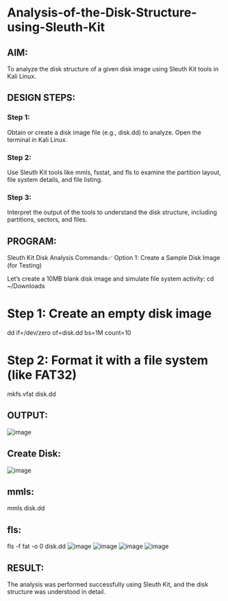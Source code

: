 # Analysis-of-the-Disk-Structure-using-Sleuth-Kit
## AIM:
To analyze the disk structure of a given disk image using Sleuth Kit tools in Kali Linux.

## DESIGN STEPS:
### Step 1:
Obtain or create a disk image file (e.g., disk.dd) to analyze. Open the terminal in Kali Linux.

### Step 2:
Use Sleuth Kit tools like mmls, fsstat, and fls to examine the partition layout, file system details, and file listing.

### Step 3:
Interpret the output of the tools to understand the disk structure, including partitions, sectors, and files.

## PROGRAM:
Sleuth Kit Disk Analysis Commands✅ Option 1: Create a Sample Disk Image (for Testing)

Let’s create a 10MB blank disk image and simulate file system activity:
cd ~/Downloads

# Step 1: Create an empty disk image
dd if=/dev/zero of=disk.dd bs=1M count=10

# Step 2: Format it with a file system (like FAT32)
mkfs.vfat disk.dd

## OUTPUT:
![image](https://github.com/user-attachments/assets/c0943afd-b931-4811-8cdb-c1b750556b56)
## Create Disk:
![image](https://github.com/user-attachments/assets/20b2da8a-c556-4cd8-8211-88a62a7cb67e)
## mmls:
mmls disk.dd
## fls:
fls -f fat -o 0 disk.dd
![image](https://github.com/user-attachments/assets/e2942f8c-3ccf-486a-930f-f5695a7c32de)
![image](https://github.com/user-attachments/assets/ab510c13-e3b3-45a0-9ee8-dcf444be0578)
![image](https://github.com/user-attachments/assets/5db03141-b5e9-4ab3-92b9-84e16c621479)
![image](https://github.com/user-attachments/assets/ba2441cb-b65f-4b98-8a6e-bf1d4c007df5)


## RESULT:
The analysis was performed successfully using Sleuth Kit, and the disk structure was understood in detail.
